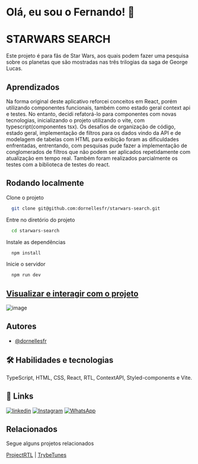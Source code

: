 
# Olá, eu sou o Fernando! 👋


# STARWARS SEARCH

Este projeto é para fãs de Star Wars, aos quais podem fazer uma pesquisa sobre os planetas que são mostradas nas três trilogias da saga de George Lucas.


## Aprendizados

Na forma original deste aplicativo reforcei conceitos em React, porém utilizando componentes funcionais, também como estado geral context api e testes. No entanto, decidi refatorá-lo para componentes com novas tecnologias, inicializando o projeto utilizando o vite, com typescript(componentes tsx).
Os desafios de organização de código, estado geral, implementação de filtros para os dados vindo da API e de modelagem de tabelas com HTML para exibição foram as dificuldades enfrentadas, entrentando, com pesquisas pude fazer a implementação de conglomerados de filtros que não podem ser aplicados repetidamente com atualização em tempo real. Também foram realizados parcialmente os testes com a biblioteca de testes do react.

## Rodando localmente

Clone o projeto

```bash
  git clone git@github.com:dornellesfr/starwars-search.git
```

Entre no diretório do projeto
```bash
  cd starwars-search
```

Instale as dependências

```bash
  npm install
```

Inicie o servidor

```bash
  npm run dev
```

## [Visualizar e interagir com o projeto](https://starwars-search-one.vercel.app/)
![image](https://user-images.githubusercontent.com/89082686/232351098-cca7e698-7a0d-40d7-80dd-d4fc38b14ff6.png)


## Autores

- [@dornellesfr](https://www.github.com/dornellesfr)


## 🛠 Habilidades e tecnologias
TypeScript, HTML, CSS, React, RTL, ContextAPI, Styled-components e Vite.


## 🔗 Links
[![linkedin](https://img.shields.io/badge/linkedin-0A66C2?style=for-the-badge&logo=linkedin&logoColor=white)](https://www.linkedin.com/in/fernando-dornelles-rocha-3b11b921a/)
[![Instagram](https://img.shields.io/badge/Instagram-%23E4405F.svg?style=for-the-badge&logo=Instagram&logoColor=white)](https://instagram.com/dornellesfr)
[![WhatsApp](https://img.shields.io/badge/WhatsApp-25D366?style=for-the-badge&logo=whatsapp&logoColor=white)](https://wa.me/5551997463822)


## Relacionados

Segue alguns projetos relacionados

[ProjectRTL](https://github.com/dornellesfr/react-testing-library) |
[TrybeTunes](https://github.com/dornellesfr/trybe-tunes)
